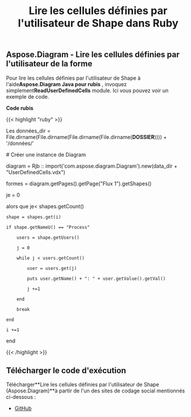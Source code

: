 ﻿---
title: Lire les cellules définies par l'utilisateur de Shape dans Ruby
type: docs
weight: 20
url: /fr/java/read-shape-s-user-defined-cells-in-ruby/
---
## **Aspose.Diagram - Lire les cellules définies par l'utilisateur de la forme**
 Pour lire les cellules définies par l'utilisateur de Shape à l'aide**Aspose.Diagram Java pour rubis** , invoquez simplement**ReadUserDefinedCells** module. Ici vous pouvez voir un exemple de code.

**Code rubis**

{{< highlight "ruby" >}}

 Les données_dir = File.dirname(File.dirname(File.dirname(File.dirname(__DOSSIER__)))) + '/données/'

\# Créer une instance de Diagram

diagram = Rjb :: import('com.aspose.diagram.Diagram').new(data_dir + "UserDefinedCells.vdx")

formes = diagram.getPages().getPage("Flux 1").getShapes()

je = 0

 alors que je< shapes.getCount()

    shape = shapes.get(i)

    if shape.getNameU() == "Process"

        users = shape.getUsers()

        j = 0

        while j < users.getCount()

            user = users.get(j)

            puts user.getName() + ": " + user.getValue().getVal()

            j +=1

        end

        break

    end

    i +=1

end

{{< /highlight >}}
## **Télécharger le code d'exécution**
 Télécharger**Lire les cellules définies par l'utilisateur de Shape (Aspose.Diagram)**à partir de l'un des sites de codage social mentionnés ci-dessous :

- [GitHub](https://github.com/asposediagram/Aspose.Diagram-for-Java/blob/master/Plugins/Aspose_Diagram_Java_for_Ruby/lib/asposediagramjava/UserDefinedCells/readuserdefinedcells.rb)
